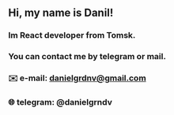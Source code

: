## Hi, my name is Danil!
### Im React developer from Tomsk.

### You can contact me by telegram or mail.
### ✉️ e-mail: danielgrdnv@gmail.com
### 🌐 telegram: @danielgrndv
